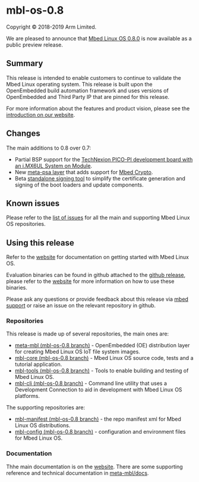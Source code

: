 # mbl-os-0.8

Copyright © 2018-2019 Arm Limited.

We are pleased to announce that [Mbed Linux OS 0.8.0][mbl-release] is now available as a public preview release.

## Summary

This release is intended to enable customers to continue to validate the Mbed Linux operating system. This release is built upon the OpenEmbedded build automation framework and uses versions of OpenEmbedded and Third Party IP that are pinned for this release.

For more information about the features and product vision, please see the [introduction on our website][mbl-introduction].

## Changes

The main additions to 0.8 over 0.7:

* Partial BSP support for the [TechNexion PICO-PI development board with an i.MX6UL System on Module](https://os.mbed.com/docs/mbed-linux-os/v0.8/first-image/hardware.html).
* New [meta-psa layer](https://github.com/ARMmbed/meta-mbl/tree/mbl-os-0.8/meta-psa) that adds support for [Mbed Crypto](https://github.com/ARMmbed/mbed-crypto).
* Beta [standalone signing tool](https://github.com/ARMmbed/meta-mbl/tree/mbl-os-0.8/openembedded-core-mbl/scripts/signctl/README.md) to simplify the certificate generation and signing of the boot loaders and update components.

## Known issues

Please refer to the [list of issues][mbl-issues] for all the main and supporting Mbed Linux OS repositories.

## Using this release

Refer to the [website][mbl-start-guide] for documentation on getting started with Mbed Linux OS.

Evaluation binaries can be found in github attached to the [github release][mbl-release], please refer to the [website][mbl-start-guide] for more information on how to use these binaries.

Please ask any questions or provide feedback about this release via [mbed support][mbed-email] or raise an issue on the relevant repository in github.

### Repositories

This release is made up of several repositories, the main ones are:

* [meta-mbl (mbl-os-0.8 branch)][meta-mbl] - OpenEmbedded (OE) distribution layer for creating Mbed Linux OS IoT file system images.
* [mbl-core (mbl-os-0.8 branch)][mbl-core] - Mbed Linux OS source code, tests and a tutorial application.
* [mbl-tools (mbl-os-0.8 branch)][mbl-tools] - Tools to enable building and testing of Mbed Linux OS.
* [mbl-cli (mbl-os-0.8 branch)][mbl-cli] - Command line utility that uses a Development Connection to aid in development with Mbed Linux OS platforms.

The supporting repositories are:

* [mbl-manifest (mbl-os-0.8 branch)][mbl-manifest] - the repo manifest xml for Mbed Linux OS distributions.
* [mbl-config (mbl-os-0.8 branch)][mbl-config] - configuration and environment files for Mbed Linux OS.

### Documentation

Thhe main documentation is on the [website][mbl-introduction]. There are some supporting reference and technical documentation in [meta-mbl/docs][mbl-extra-docs].


[mbl-release]: https://github.com/ARMmbed/mbl-manifest/releases/tag/mbl-os-0.8.0
[mbl-extra-docs]: https://github.com/ARMmbed/meta-mbl/tree/mbl-os-0.8/docs
[mbl-start-guide]: https://os.mbed.com/docs/mbed-linux-os/v0.8/welcome/index.html#getting-started
[mbl-introduction]: https://os.mbed.com/docs/mbed-linux-os/v0.8/welcome/index.html
[mbed-email]: mailto:support@mbed.com
[mbl-issues]: https://github.com/issues?q=is%3Aissue+archived%3Afalse+repo%3AARMmbed%2Fmbl-tools+repo%3AARMmbed%2Fmeta-mbl+repo%3AARMmbed%2Fmbl-manifest+repo%3AARMmbed%2Fmbl-core+repo%3AARMmbed%2Fmbl-cli+repo%3AARMmbed%2Fmbl-config+is%3Aopen

[meta-mbl]: https://github.com/ARMmbed/meta-mbl/tree/mbl-os-0.8
[mbl-core]: https://github.com/ARMmbed/mbl-core/tree/mbl-os-0.8
[mbl-tools]: https://github.com/ARMmbed/mbl-tools/tree/mbl-os-0.8
[mbl-manifest]: https://github.com/ARMmbed/mbl-manifest/tree/mbl-os-0.8
[mbl-config]: https://github.com/ARMmbed/mbl-config/tree/mbl-os-0.8
[mbl-cli]: https://github.com/ARMmbed/mbl-cli/tree/mbl-os-0.8

